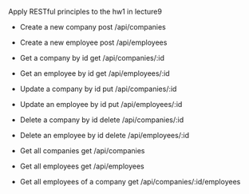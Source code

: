 Apply RESTful principles to the hw1 in lecture9


- Create a new company
post /api/companies

- Create a new employee
post /api/employees

- Get a company by id
get /api/companies/:id

- Get an employee by id
get /api/employees/:id

- Update a company by id
put /api/companies/:id

- Update an employee by id
put /api/employees/:id

- Delete a company by id
delete /api/companies/:id

- Delete an employee by id
delete /api/employees/:id

- Get all companies
get /api/companies

- Get all employees
get /api/employees

- Get all employees of a company
get /api/companies/:id/employees
